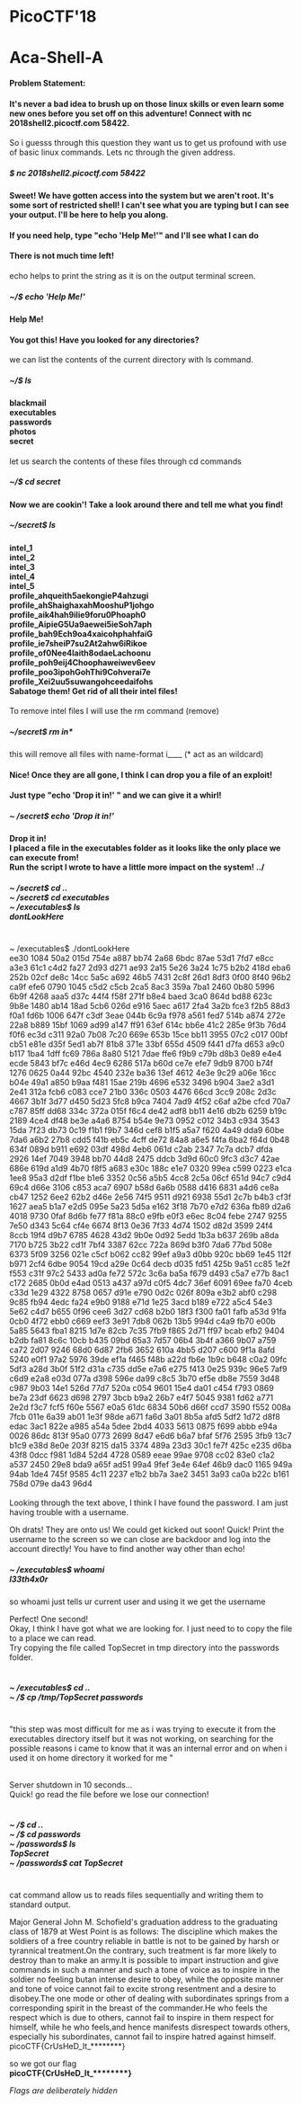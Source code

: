 # PicoCTF'18
# Aca-Shell-A

#### Problem Statement:
#### It's never a bad idea to brush up on those linux skills or even learn some new ones before you set off on this adventure! Connect with nc 2018shell2.picoctf.com 58422.

So i guesss through this question they want us to get us profound with use of basic linux commands. Lets nc through the given address.

##### $ nc 2018shell2.picoctf.com 58422

#### Sweet! We have gotten access into the system but we aren't root. It's some sort of restricted shell! I can't see what you are typing but I can see your output. I'll be here to help you along.
#### If you need help, type "echo 'Help Me!'" and I'll see what I can do
#### There is not much time left!

echo helps to print the string as it is on the output terminal screen.

##### ~/$ echo 'Help Me!'

#### Help Me!
#### You got this! Have you looked for any  directories?

we can list the contents of the current directory with ls command.

##### ~/$ ls
#### blackmail <br> executables <br> passwords<br> photos<br> secret

let us search the contents of these files through cd <directory-name> commands

##### ~/$ cd secret
#### Now we are cookin'! Take a look around there and tell me what you find!

##### ~/secret$ ls
#### intel_1<br>intel_2<br>intel_3<br>intel_4<br>intel_5<br>profile_ahqueith5aekongieP4ahzugi<br>profile_ahShaighaxahMooshuP1johgo<br>profile_aik4hah9ilie9foru0Phoaph0<br>profile_AipieG5Ua9aewei5ieSoh7aph<br>profile_bah9Ech9oa4xaicohphahfaiG<br>profile_ie7sheiP7su2At2ahw6iRikoe<br>profile_of0Nee4laith8odaeLachoonu<br>profile_poh9eij4Choophaweiwev6eev<br>profile_poo3ipohGohThi9Cohverai7e<br>profile_Xei2uu5suwangohceedaifohs<br>Sabatoge them! Get rid of all their intel files!

To remove intel files I will use the rm command (remove)

##### ~/secret$ rm in*

this will remove all files with name-format i____  (* act as an wildcard)

#### Nice! Once they are all gone, I think I can drop you a file of an exploit!
#### Just type "echo 'Drop it in!' " and we can give it a whirl!

##### ~ /secret$ echo 'Drop it in!'

#### Drop it in!<br>I placed a file in the executables folder as it looks like the only place we can execute from!<br>Run the script I wrote to have a little more impact on the system! ../

##### ~ /secret$ cd ..<br> ~ /secret$ cd executables<br> ~ /executables$ ls<br>dontLookHere

<br>
~ /executables$ ./dontLookHere<br>
 ee30 1084 50a2 015d 754e a887 bb74 2a68 6bdc 87ae 53d1 7fd7 e8cc a3e3 61c1 c4d2 fa27 2d93 d271 ae93 2a15 5e26 3a24 1c75 b2b2
 418d eba6 252b 02cf de8c 14cc 5a5c a692 46b5 7431 2c8f 26d1 8df3 0f00 8f40 96b2 ca9f efe6 0790 1045 c5d2 c5cb 2ca5 8ac3 359a
 7ba1 2460 0b80 5996 6b9f 4268 aaa5 d37c 44f4 f58f 271f b8e4 baed 3ca0 864d bd88 623c 9b8e 1480 ab14 18ad 5cb6 026d e916 5aec
 a617 2fa4 3a2b fce3 f2b5 88d3 f0a1 fd6b 1006 647f c3df 3eae 044b 6c9a f978 a561 fed7 514b a874 272e 22a8 b889 15bf 1069 ad99
 a147 ff91 63ef 614c bb6e 41c2 285e 9f3b 76d4 f0f6 ec3d c311 92a0 7b08 7c20 669e 653b 15ce bb11 3955 07c2 c017 00bf cb51 e81e
 d35f 5ed1 ab7f 81b8 371e 33bf 655d 4509 f441 d7fa d653 a9c0 b117 1ba4 1dff fc69 786a 8a80 5121 7dae ffe6 f9b9 c79b d8b3 0e89
 e4e4 ecde 5843 bf7c e46d 4ec9 6286 517a b60d ce7e efe7 9db9 8700 b74f 1276 0625 0a44 92bc 4540 232e ba36 13ef 4612 4e3e 9c29
 a06e 16cc b04e 49a1 a850 b9aa f481 15ae 219b 4696 e532 3496 b904 3ae2 a3d1 2e41 312a fcb6 c083 cce7 21b0 336c 0503 4476 66cd
 3cc9 208c 2d3c 4667 3b1f 3d77 d450 5d23 5fc8 b9ca 7404 7ad9 4f52 c6af a2be cfcd 70a7 c787 85ff dd68 334c 372a 015f f6c4 de42
 adf8 bb11 4e16 db2b 6259 b19c 2189 4ce4 df48 be3e a4a6 8754 b54e 9e73 0952 c012 34b3 c934 3543 15da 7f23 db73 0c19 f1b1 f9b7
 346d cef8 b1f5 a5a7 f620 4a49 dda9 60be 7da6 a6b2 27b8 cdd5 f41b eb5c 4cff de72 84a8 a6e5 f4fa 6ba2 f64d 0b48 634f 089d b911
 e692 03df 498d 4eb6 061d c2ab 2347 7c7a dcb7 dfda 2926 14ef 7049 3948 bb70 44d8 2475 ddcb 3d9d 60c0 9fc3 d3c7 42ae 686e 619d
 a1d9 4b70 f8f5 a683 e30c 188c e1e7 0320 99ea c599 0223 e1ca 1ee8 95a3 d2df f1be b1e6 3352 0c56 a5b5 4cc8 2c5a 06cf 651d 94c7
 c9d4 69c4 d66e 3106 c853 aca7 6907 b58d 6a6b 0588 d416 6831 a4d6 ce8a cb47 1252 6ee2 62b2 d46e 2e56 74f5 9511 d921 6938 55d1
 2c7b b4b3 cf3f 1627 aea5 b1a7 e2d5 095e 5a23 5d5a e162 3f18 7b70 e7d2 636a fb89 d2a6 4018 9730 0faf 8d6b fe77 f81a 88c0 e9fb
 e0f3 e6ec 8c04 febe 2747 9255 7e50 d343 5c64 cf4e 6674 8f13 0e36 7f33 4d74 1502 d82d 3599 24f4 8ccb 19f4 d9b7 6785 4628 43d2
 9b0e 0d92 5edd 1b3a b637 269b a8da 7170 b725 3b22 cd1f 7bf4 3387 62cc 722a 869d b3f0 7da6 77bd 508e 6373 5f09 3256 021e c5cf
 b062 cc82 99ef a9a3 d0bb 920c bb69 1e45 112f b971 2cf4 6dbe 9054 19cd a29e 0c64 decb d035 fd51 425b 9a51 cc85 1e2f f553 c31f
 97c2 5433 ad0a fe72 572c 3c6a ba5a f679 d493 c5a7 e77b 8ac1 c172 2685 0b0d e4ad 0513 a437 a97d c0f5 4dc7 36ef 6091 69ee fa70
 4ceb c33d 1e29 4322 8758 0657 d91e e790 0d2c 026f 809a e3b2 abf0 c298 9c85 fb94 4edc fa24 e9b0 9188 e71d 1e25 3acd b189 e722
 a5c4 54e3 5e62 c4d7 b655 0f96 cee6 3d27 cd68 b2b0 18f3 f300 fa01 fafb a53d 91fa 0cb0 4f72 ebb0 c669 eef3 3e91 7db8 062b 13b5
 994d c4a9 fb70 e00b 5a85 5643 fba1 8215 1d7e 82cb 7c35 7fb9 f865 2d71 ff97 bcab efb2 9404 b2db fa81 8c6c 10cb b435 09bd 65a3
 7d57 06b4 3b4f a366 9b07 a759 ca72 2d07 9246 68d0 6d87 2fb6 3652 610a 4bb5 d207 c600 9f1a 8afd 5240 e0f1 97a2 5976 39de ef1a
 f465 f48b a22d fb6e 1b9c b648 c0a2 09fc 5df3 a28d 3b0f 51f2 d31a c735 dd5e e7a6 e275 f413 0e25 939c 96e5 7af9 c6d9 e2a8 e03d
 077a d398 596e da99 c8c5 3b70 ef5e db8e 7559 3d48 c987 9b03 14e1 526d 77d7 520a c054 9601 15e4 da01 c454 f793 0869 be7a 23df
 6623 d698 2797 3bcb b9a2 26b7 e4f7 5045 9381 fd62 a771 2e2d f3c7 fcf5 f60e 5567 e0a5 61dc 6834 50b6 d66f ccd7 3590 f552 008a
 7fcb 011e 6a39 ab01 1e3f 98de a671 fa6d 3a01 8b5a afd5 5df2 1d72 d8f8 edac 3ac1 822e a985 a54a 5dee 2bd4 4033 5613 0875 f699
 abbb e94a 0026 86dc 813f 95a0 0773 2699 8d47 e6d6 b6a7 bfaf 5f76 2595 3fb9 13c7 b1c9 e38d 8e0e 203f 8215 da15 3374 489a 23d3
 30c1 fe7f 425c e235 d6ba 43f8 0dcc f981 1d84 52d4 4728 0589 eeae 99ae 9708 cc02 83e0 c1a2 a537 2450 29e8 bda9 a65f ad51 99a4
 9fef 3e4e 64ef 46b9 dac0 1165 949a 94ab 1de4 745f 9585 4c11 2237 e1b2 bb7a 3ae2 3451 3a93 ca0a b22c b161 758d 079e da43 96d4<br><br>
Looking through the text above, I think I have found the password. I am just having trouble with a username.

Oh drats! They are onto us! We could get kicked out soon!
Quick! Print the username to the screen so we can close are backdoor and log into the account directly!
You have to find another way other than echo!


##### ~ /executables$ whoami<br>l33th4x0r

so whoami just tells ur current user and using it we get the username

Perfect! One second!<br>
Okay, I think I have got what we are looking for. I just need to to copy the file to a place we can read.<br>
Try copying the file called TopSecret in tmp directory into the passwords folder.<br><br>
##### ~ /executables$ cd ..<br> ~ /$ cp /tmp/TopSecret passwords<br><br>

"this step was most difficult for me as i was trying to execute it from the executables directory itself but it was not working, on searching for the possible reasons i came to know that it was an internal error and on when i used it on home directory it worked for me "<br><br>

Server shutdown in 10 seconds...<br>
Quick! go read the file before we lose our connection!<br><br>
##### ~ /$ cd ..<br> ~ /$ cd passwords<br> ~ /passwords$ ls<br>TopSecret<br> ~ /passwords$ cat TopSecret<br><br>

cat command allow us to reads files sequentially and writing them to standard output.

Major General John M. Schofield's graduation address to the graduating class of 1879 at West Point is as follows: The discipline which makes the soldiers of a free country reliable in battle is not to be gained by harsh or tyrannical treatment.On the contrary, such treatment is far more likely to destroy than to make an army.It is possible to impart instruction and give commands in such a manner and such a tone of voice as to inspire in the soldier no feeling butan intense desire to obey, while the opposite manner and tone of voice cannot fail to excite strong resentment and a desire to disobey.The one mode or other of dealing with subordinates springs from a corresponding spirit in the breast of the commander.He who feels the respect which is due to others, cannot fail to inspire in them respect for himself, while he who feels,and hence manifests disrespect towards others, especially his subordinates, cannot fail to inspire hatred against himself.
picoCTF{CrUsHeD_It_********}

so we got our flag<br><b>picoCTF{CrUsHeD_It_********}</b>

*Flags are deliberately hidden*
